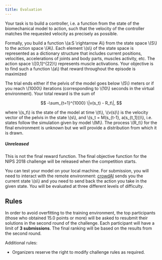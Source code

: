 ```yaml
---
title: Evaluation
---
```


<script type="text/javascript"
    src="http://cdn.mathjax.org/mathjax/latest/MathJax.js?config=TeX-AMS-MML_HTMLorMML">
</script>

Your task is to build a controller, i.e. a function from the state of the biomechanical model to action, such that the velocity of the controller matches the requested velocity as precisely as possible. 

Formally, you build a function \\(a:S \rightarrow A\\) from the state space \\(S\\) to the action space \\(A\\). Each element \\(s\\) of the state space is represented as a dictionary structure that includes current positions, velocities, accelerations of joints and body parts, muscles activity, etc. The action space \\([0,1]^{22}\\) represents muscle activations. Your objective is to find such a function \\(a\\) that reward throughout the episode is maximized

The trial ends either if the pelvis of the model goes below \\(5\\) meters or if you reach \\(1000\\) iterations (corresponding to \\(10\\) seconds in the virtual environment). Your total reward is the sum of 

$$ -\sum_{t=1}^{1000} \|v(s_t) - R_t\|, $$

where \\(s_t\\) is the state of the model at time \\(t\\), \\(v(s)\\) is the velocity vector of the pelvis in the state \\(s\\), and \\(s_t = M(s_{t-1}, a(s_{t_1}))\\), i.e. states follow the simulation given by model \\(M\\). The process \\(R_t\\) for the final environment is unknown but we will provide a distribution from which it is drawn.

<div class="note unreleased">
  <h5>Unreleased</h5>
  <p>This is not the final reward function. The final objective function for the NIPS 2018 challenge will be released when the competition starts.</p>
</div>

You can test your model on your local machine. For submission, you will need to interact with the remote environment: [crowdAI](https://www.crowdai.org/challenges/nips-2017-learning-to-run) sends you the current state \\(s\\) and you need to send back the action you take in the given state. You will be evaluated at three different levels of difficulty. 

## Rules

In order to avoid overfitting to the training environment, the top participants (those who obtained 15.0 points or more) will be asked to resubmit their solutions in the second round of the challenge. Each participant will have a limit of **3 submissions**. The final ranking will be based on the results from the second round.

Additional rules:
* Organizers reserve the right to modify challenge rules as required.
